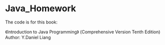 # Java_Homework
The code is for this book:

《Introduction to Java Programming》
(Comprehensive Version Tenth Edition) 
Author: Y.Daniel Liang
